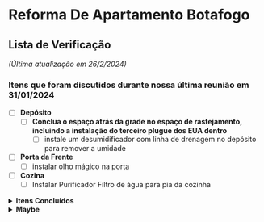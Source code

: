 # Reforma De Apartamento Botafogo

## Lista de Verificação 
_(Última atualização em 26/2/2024)_


### Itens que foram discutidos durante nossa última reunião em 31/01/2024

- [ ] **Depósito**
  - [ ] **Conclua o espaço atrás da grade no espaço de rastejamento, incluindo a instalação do terceiro plugue dos EUA dentro**
    - [ ] instale um desumidificador com linha de drenagem no depósito para remover a umidade
- [ ] **Porta da Frente**
  - [ ] instalar olho mágico na porta
- [ ] **Cozina**
  - [ ] Instalar Purificador Filtro de água para pia da cozinha

<details>
  <summary><b>Itens Concluídos</b></summary><br>

- [x] **Marceneiro (Pago integralmente)**
  - [x] Corrija a oscilação na mesa de trabalho personalizada
  - [x] Porta da Frente
    - [x] Corrigir imperfeições
    - [x] Verniz entre madeira ripada
  - [x] Cria uma mesa de centro personalizada
- [x] **Cozina**
  - [x] Instale luzes LED embaixo dos prateleiras
  - [x] Feche esta janela até a metade.
  - [x] Lave a parte externa da janela. A faxineira não consegue alcançá-lo.
  - [x] Comprar Purificador Filtro de água para pia da cozinha
    - [x] Use o crédito pendente da loja 
- [x] **Pintar**
  - [x] Pintar e selar a parte superior de todas as portas
  - [x] Pintar a parede embaixo da TV
  - [x] pintar a moldura da porta do quarto
- [x] **Porta da Frente**
  - [x] Preencha o buraco acima da porta do lado de fora do apartamento 
  - [x] Vede a porta da frente fora do apartamento usando silicone ou outro material
  - [x] substitua esta peça lascada por uma peça branca como falamos
  - [x] Adicione óleo nas dobradiças da porta da frente para que ela não chie ao abrir
  - [x] Preencha o espaço entre a madeira da porta da frente e o tempo no lado inferior direito.
  - [x] Adicione a peça na parte inferior da porta para evitar que poeira e insetos entrem no apartamento
  - [x] Adicione o número do apartamento à porta da frente com letras prateadas que combinem com a maçaneta da porta
  - [x] Instale uma câmera escondida que se pareça com um detector de fumaça.  Esta câmera estará apontada para a porta da frente
- [x] **Quarto**
  - [x] Instale luzes LED no armário
  - [x] Corrija o alinhamento da cabeceira
  - [x] Repare o telhado, conserte vazamentos e remova todas as manchas de água
  - [x] preencher rachadura ao longo da parede onde estou sentado enquanto trabalho com silicone
- [x] **Banheiros**
  - [x] O ventilador do chuveiro está caindo e ficando mais barulhento. conserte isso
  - [x] Instale tampas de vaso sanitário que fechem devagar

</details>

<details>
  <summary><b>Maybe</b></summary><br>

  - [ ] Cut a larger hole for the sink???

</details>
